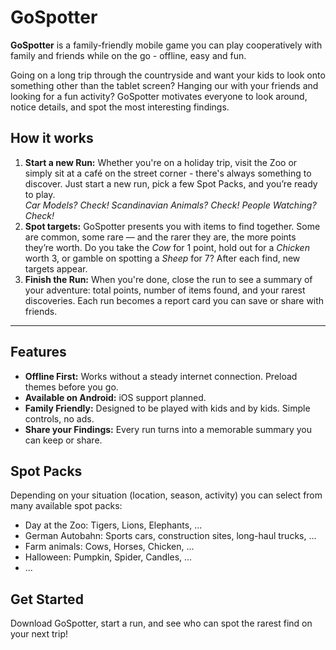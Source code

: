 # GoSpotter

**GoSpotter** is a family-friendly mobile game you can play cooperatively with family and friends while on the go - offline, easy and fun.

Going on a long trip through the countryside and want your kids to look onto something other than the tablet screen? Hanging our with your friends and looking for a fun activity? GoSpotter motivates everyone to look around, notice details, and spot the most interesting findings.

## How it works

1. **Start a new Run:** Whether you're on a holiday trip, visit the Zoo or simply sit at a café on the street corner - there's always something to discover. Just start a new run, pick a few Spot Packs, and you’re ready to play.  
   *Car Models? Check! Scandinavian Animals? Check! People Watching? Check!*
1. **Spot targets:** GoSpotter presents you with items to find together. Some are common, some rare — and the rarer they are, the more points they’re worth. Do you take the *Cow* for 1 point, hold out for a *Chicken* worth 3, or gamble on spotting a *Sheep* for 7? After each find, new targets appear.
1. **Finish the Run:** When you're done, close the run to see a summary of your adventure: total points, number of items found, and your rarest discoveries. Each run becomes a report card you can save or share with friends.

---

## Features

* **Offline First:** Works without a steady internet connection. Preload themes before you go.
* **Available on Android:** iOS support planned.
* **Family Friendly:** Designed to be played with kids and by kids. Simple controls, no ads.
* **Share your Findings:** Every run turns into a memorable summary you can keep or share.

## Spot Packs

Depending on your situation (location, season, activity) you can select from many available spot packs:

* Day at the Zoo: Tigers, Lions, Elephants, ...
* German Autobahn: Sports cars, construction sites, long-haul trucks, ...
* Farm animals: Cows, Horses, Chicken, ...
* Halloween: Pumpkin, Spider, Candles, ...
* ...

## Get Started

Download GoSpotter, start a run, and see who can spot the rarest find on your next trip!
